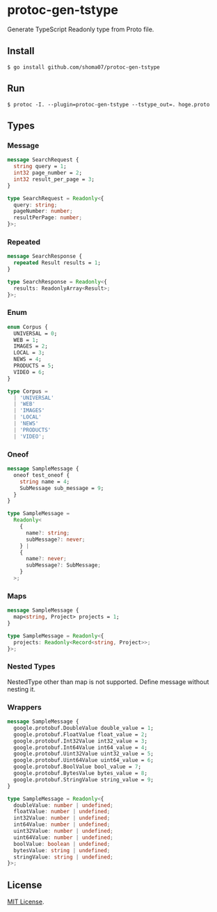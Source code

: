 # protoc-gen-tstype

Generate TypeScript Readonly type from Proto file.

## Install

```
$ go install github.com/shoma07/protoc-gen-tstype
```

## Run

```
$ protoc -I. --plugin=protoc-gen-tstype --tstype_out=. hoge.proto
```

## Types

### Message

```proto
message SearchRequest {
  string query = 1;
  int32 page_number = 2;
  int32 result_per_page = 3;
}
```

```typescript
type SearchRequest = Readonly<{
  query: string;
  pageNumber: number;
  resultPerPage: number;
}>;
```

### Repeated

```proto
message SearchResponse {
  repeated Result results = 1;
}
```

```typescript
type SearchResponse = Readonly<{
  results: ReadonlyArray<Result>;
}>;
```

### Enum

```proto
enum Corpus {
  UNIVERSAL = 0;
  WEB = 1;
  IMAGES = 2;
  LOCAL = 3;
  NEWS = 4;
  PRODUCTS = 5;
  VIDEO = 6;
}
```

```typescript
type Corpus =
  | 'UNIVERSAL'
  | 'WEB'
  | 'IMAGES'
  | 'LOCAL'
  | 'NEWS'
  | 'PRODUCTS'
  | 'VIDEO';
```

### Oneof

```proto
message SampleMessage {
  oneof test_oneof {
    string name = 4;
    SubMessage sub_message = 9;
  }
}
```

```typescript
type SampleMessage =
  Readonly<
    {
      name?: string;
      subMessage?: never;
    } |
    {
      name?: never;
      subMessage?: SubMessage;
    }
  >;
```

### Maps

```proto
message SampleMessage {
  map<string, Project> projects = 1;
}
```

```typescript
type SampleMessage = Readonly<{
  projects: Readonly<Record<string, Project>>;
}>;
```

### Nested Types

NestedType other than map is not supported.
Define message without nesting it.

### Wrappers

```proto
message SampleMessage {
  google.protobuf.DoubleValue double_value = 1;
  google.protobuf.FloatValue float_value = 2;
  google.protobuf.Int32Value int32_value = 3;
  google.protobuf.Int64Value int64_value = 4;
  google.protobuf.Uint32Value uint32_value = 5;
  google.protobuf.Uint64Value uint64_value = 6;
  google.protobuf.BoolValue bool_value = 7;
  google.protobuf.BytesValue bytes_value = 8;
  google.protobuf.StringValue string_value = 9;
}
```

```typescript
type SampleMessage = Readonly<{
  doubleValue: number | undefined;
  floatValue: number | undefined;
  int32Value: number | undefined;
  int64Value: number | undefined;
  uint32Value: number | undefined;
  uint64Value: number | undefined;
  boolValue: boolean | undefined;
  bytesValue: string | undefined;
  stringValue: string | undefined;
}>;
```

## License

[MIT License](https://opensource.org/licenses/MIT).

